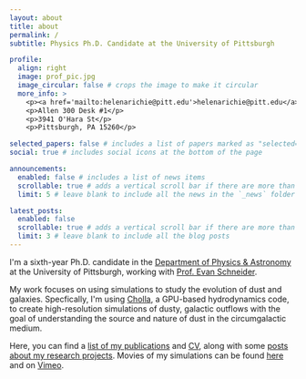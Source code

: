 ```yaml
---
layout: about
title: about
permalink: /
subtitle: Physics Ph.D. Candidate at the University of Pittsburgh

profile:
  align: right
  image: prof_pic.jpg
  image_circular: false # crops the image to make it circular
  more_info: >
    <p><a href='mailto:helenarichie@pitt.edu'>helenarichie@pitt.edu</a></p>
    <p>Allen 300 Desk #1</p>
    <p>3941 O'Hara St</p>
    <p>Pittsburgh, PA 15260</p>

selected_papers: false # includes a list of papers marked as "selected={true}"
social: true # includes social icons at the bottom of the page

announcements:
  enabled: false # includes a list of news items
  scrollable: true # adds a vertical scroll bar if there are more than 3 news items
  limit: 5 # leave blank to include all the news in the `_news` folder

latest_posts:
  enabled: false
  scrollable: true # adds a vertical scroll bar if there are more than 3 new posts items
  limit: 3 # leave blank to include all the blog posts
---
```


I'm a sixth-year Ph.D. candidate in the [Department of Physics & Astronomy](https://www.physicsandastronomy.pitt.edu/) at the University of Pittsburgh, working with [Prof. Evan Schneider](https://evaneschneider.org/).

My work focuses on using simulations to study the evolution of dust and galaxies. Specfically, I'm using [Cholla](https://github.com/cholla-hydro/cholla), a GPU-based hydrodynamics code, to create high-resolution simulations of dusty, galactic outflows with the goal of understanding the source and nature of dust in the circumgalactic medium.

Here, you can find a [list of my publications](https://helenarichie.github.io/publications/) and [CV](https://helenarichie.github.io/cv/), along with some [posts about my research projects](https://helenarichie.github.io/projects/). Movies of my simulations can be found [here](https://helenarichie.github.io/movies/) and on [Vimeo](https://vimeo.com/user113587748).